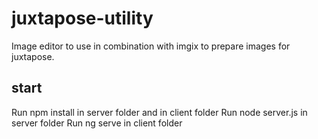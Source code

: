 # juxtapose-utility
Image editor to use in combination with imgix to prepare images for juxtapose.

## start
Run npm install in server folder and in client folder
Run node server.js in server folder
Run ng serve in client folder
